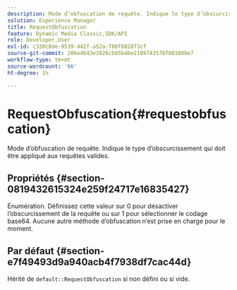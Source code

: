 ```yaml
---
description: Mode d’obfuscation de requête. Indique le type d’obscurcissement qui doit être appliqué aux requêtes valides.
solution: Experience Manager
title: RequestObfuscation
feature: Dynamic Media Classic,SDK/API
role: Developer,User
exl-id: c330c8de-9539-442f-a52a-786f882873cf
source-git-commit: 206e4643e3926cb85b4be2189743578f88180be7
workflow-type: tm+mt
source-wordcount: '66'
ht-degree: 1%

---
```


# RequestObfuscation{#requestobfuscation}

Mode d’obfuscation de requête. Indique le type d’obscurcissement qui doit être appliqué aux requêtes valides.

## Propriétés {#section-0819432615324e259f24717e16835427}

Énumération. Définissez cette valeur sur 0 pour désactiver l’obscurcissement de la requête ou sur 1 pour sélectionner le codage base64. Aucune autre méthode d’obfuscation n’est prise en charge pour le moment.

## Par défaut {#section-e7f49493d9a940acb4f7938df7cac44d}

Hérité de `default::RequestObfuscation` si non défini ou si vide.
